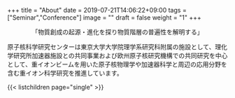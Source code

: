 +++
title =  "About"
date = 2019-07-21T14:06:22+09:00
tags = ["Seminar","Conference"]
image = ""
draft = false
weight = "1"
+++


<div style="text-align:center;">「物質創成の起源・進化を探り物質階層の普遍性を解明する」</div>

原子核科学研究センターは東京大学大学院理学系研究科附属の施設として、理化学研究所加速器施設との共同事業および欧州原子核研究機構での共同研究を中心として、重イオンビームを用いた原子核物理学や加速器科学と周辺の応用分野を含む重イオン科学研究を推進しています。

{{< listchildren page="single" >}}
